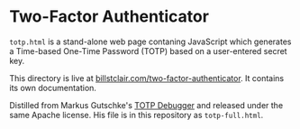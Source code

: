 # Two-Factor Authenticator

`totp.html` is a stand-alone web page contaning JavaScript which generates a Time-based One-Time Password (TOTP) based on a user-entered secret key.

This directory is live at [billstclair.com/two-factor-authenticator](https://billstclair.com/two-factor-authenticator/). It contains its own documentation.

Distilled from Markus Gutschke's [TOTP Debugger](https://github.com/google/google-authenticator/blob/master/libpam/totp.html) and released under the same Apache license. His file is in this repository as `totp-full.html`.
